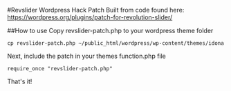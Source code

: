#Revslider Wordpress Hack Patch
Built from code found here:
https://wordpress.org/plugins/patch-for-revolution-slider/

##How to use
Copy revslider-patch.php to your wordpress theme folder

```cp revslider-patch.php ~/public_html/wordpress/wp-content/themes/idona```

Next, include the patch in your themes function.php file

```require_once "revslider-patch.php"```

That's it!
